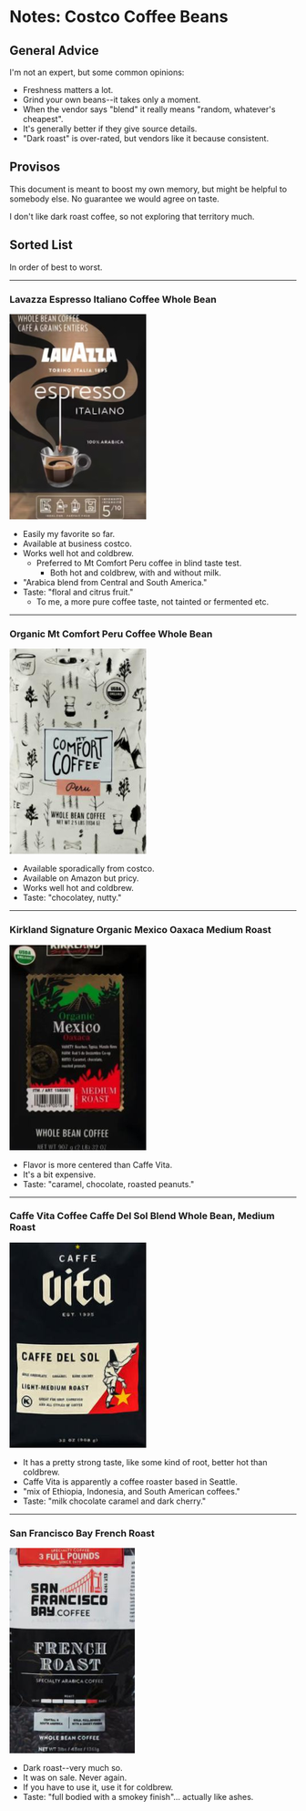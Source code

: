# Notes: Costco Coffee Beans

## General Advice

I'm not an expert, but some common opinions:

* Freshness matters a lot.
* Grind your own beans--it takes only a moment.
* When the vendor says "blend" it really means "random, whatever's cheapest".
* It's generally better if they give source details.
* "Dark roast" is over-rated, but vendors like it because consistent.

## Provisos

This document is meant to boost my own memory, but might be helpful
to somebody else.  No guarantee we would agree on taste.

I don't like dark roast coffee, so not exploring that territory much.

## Sorted List

In order of best to worst.

---------------------------------------------------------------------------

### Lavazza Espresso Italiano Coffee Whole Bean

![](../images/lavazza.jpg)

* Easily my favorite so far.
* Available at business costco.
* Works well hot and coldbrew.
  * Preferred to Mt Comfort Peru coffee in blind taste test.
    * Both hot and coldbrew, with and without milk.
* "Arabica blend from Central and South America."
* Taste: "floral and citrus fruit."
  * To me, a more pure coffee taste, not tainted or fermented etc.

---------------------------------------------------------------------------

### Organic Mt Comfort Peru Coffee Whole Bean

![](../images/mt_comfort_peru.jpg)

* Available sporadically from costco.
* Available on Amazon but pricy.
* Works well hot and coldbrew.
* Taste: "chocolatey, nutty."

---------------------------------------------------------------------------

### Kirkland Signature Organic Mexico Oaxaca Medium Roast

![](../images/ks_mex.jpg)

* Flavor is more centered than Caffe Vita.
* It's a bit expensive.
* Taste: "caramel, chocolate, roasted peanuts."

---------------------------------------------------------------------------

### Caffe Vita Coffee Caffe Del Sol Blend Whole Bean, Medium Roast

![](../images/caffe_vita.jpg)

* It has a pretty strong taste, like some kind of root, better hot than coldbrew.
* Caffe Vita is apparently a coffee roaster based in Seattle.
* "mix of Ethiopia, Indonesia, and South American coffees."
* Taste: "milk chocolate caramel and dark cherry."

---------------------------------------------------------------------------

### San Francisco Bay French Roast

![](../images/sf_french_roast.jpg)

* Dark roast--very much so.
* It was on sale. Never again.
* If you have to use it, use it for coldbrew.
* Taste: "full bodied with a smokey finish"... actually like ashes.
